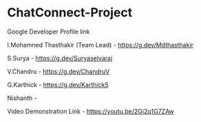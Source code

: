 # ChatConnect-Project
Google Developer Profile link 

I.Mohamned Thasthakir (Team Lead) - https://g.dev/Mdthasthakir

S.Surya - https://g.dev/Suryaselvaraj

V.Chandru - https://g.dev/ChandruV

G.Karthick - https://g.dev/Karthick5

Nishanth - 

Video Demonstration Link - https://youtu.be/2Gi2q1G7ZAw
